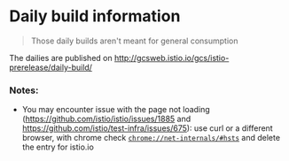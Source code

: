 # Daily build information

> Those daily builds aren't meant for general consumption

The dailies are published on
http://gcsweb.istio.io/gcs/istio-prerelease/daily-build/

### Notes:
* You may encounter issue with the page not loading (https://github.com/istio/istio/issues/1885 and https://github.com/istio/test-infra/issues/675): use curl or a different browser, with chrome check [`chrome://net-internals/#hsts`](chrome://net-internals/#hsts) and delete the entry for istio.io

